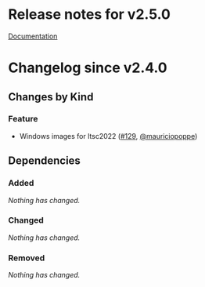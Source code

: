# Release notes for v2.5.0

[Documentation](https://kubernetes-csi.github.io/docs/)

# Changelog since v2.4.0

## Changes by Kind

### Feature

- Windows images for ltsc2022 ([#129](https://github.com/kubernetes-csi/livenessprobe/pull/129), [@mauriciopoppe](https://github.com/mauriciopoppe))

## Dependencies

### Added
_Nothing has changed._

### Changed
_Nothing has changed._

### Removed
_Nothing has changed._
